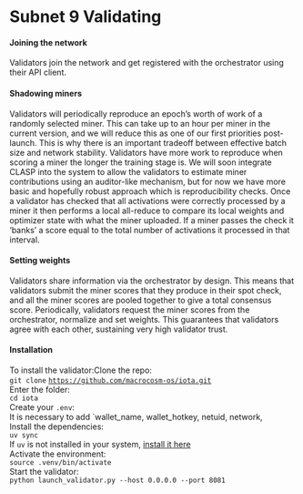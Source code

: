 # Subnet 9 Validating

#### Joining the network

Validators join the network and get registered with the orchestrator using their API client.

#### Shadowing miners

Validators will periodically reproduce an epoch’s worth of work of a randomly selected miner. This can take up to an hour per miner in the current version, and we will reduce this as one of our first priorities post-launch. This is why there is an important tradeoff between effective batch size and network stability. Validators have more work to reproduce when scoring a miner the longer the training stage is. We will soon integrate CLASP into the system to allow the validators to estimate miner contributions using an auditor-like mechanism, but for now we have more basic and hopefully robust approach which is reproducibility checks. Once a validator has checked that all activations were correctly processed by a miner it then performs a local all-reduce to compare its local weights and optimizer state with what the miner uploaded. If a miner passes the check it ‘banks’ a score equal to the total number of activations it processed in that interval.

#### Setting weights

Validators share information via the orchestrator by design. This means that validators submit the miner scores that they produce in their spot check, and all the miner scores are pooled together to give a total consensus score. Periodically, validators request the miner scores from the orchestrator, normalize and set weights. This guarantees that validators agree with each other, sustaining very high validator trust.

#### Installation

To install the validator:Clone the repo:\
`git clone` [`https://github.com/macrocosm-os/iota.git`](https://github.com/macrocosm-os/iota.git)\
Enter the folder:\
`cd iota`\
Create your `.env`:\
It is necessary to add \`wallet\_name, wallet\_hotkey, netuid, network,\
Install the dependencies:\
`uv sync`\
&#x20;  If `uv` is not installed in your system, [install it here](https://docs.astral.sh/uv/getting-started/installation/)\
Activate the environment:\
`source .venv/bin/activate`\
Start the validator:\
`python launch_validator.py --host 0.0.0.0 --port 8081`
